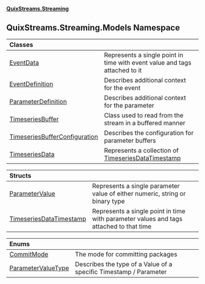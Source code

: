 #### [QuixStreams.Streaming](index.md 'index')

## QuixStreams.Streaming.Models Namespace

| Classes | |
| :--- | :--- |
| [EventData](EventData.md 'QuixStreams.Streaming.Models.EventData') | Represents a single point in time with event value and tags attached to it |
| [EventDefinition](EventDefinition.md 'QuixStreams.Streaming.Models.EventDefinition') | Describes additional context for the event |
| [ParameterDefinition](ParameterDefinition.md 'QuixStreams.Streaming.Models.ParameterDefinition') | Describes additional context for the parameter |
| [TimeseriesBuffer](TimeseriesBuffer.md 'QuixStreams.Streaming.Models.TimeseriesBuffer') | Class used to read from the stream in a buffered manner |
| [TimeseriesBufferConfiguration](TimeseriesBufferConfiguration.md 'QuixStreams.Streaming.Models.TimeseriesBufferConfiguration') | Describes the configuration for parameter buffers |
| [TimeseriesData](TimeseriesData.md 'QuixStreams.Streaming.Models.TimeseriesData') | Represents a collection of [TimeseriesDataTimestamp](TimeseriesDataTimestamp.md 'QuixStreams.Streaming.Models.TimeseriesDataTimestamp') |

| Structs | |
| :--- | :--- |
| [ParameterValue](ParameterValue.md 'QuixStreams.Streaming.Models.ParameterValue') | Represents a single parameter value of either numeric, string or binary type |
| [TimeseriesDataTimestamp](TimeseriesDataTimestamp.md 'QuixStreams.Streaming.Models.TimeseriesDataTimestamp') | Represents a single point in time with parameter values and tags attached to that time |

| Enums | |
| :--- | :--- |
| [CommitMode](CommitMode.md 'QuixStreams.Streaming.Models.CommitMode') | The mode for committing packages |
| [ParameterValueType](ParameterValueType.md 'QuixStreams.Streaming.Models.ParameterValueType') | Describes the type of a Value of a specific Timestamp / Parameter |

